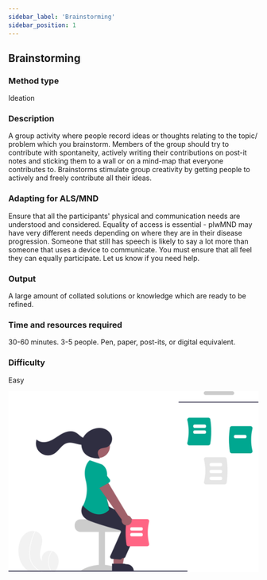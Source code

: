 ```yaml
---
sidebar_label: 'Brainstorming'
sidebar_position: 1
---
```

## Brainstorming
### Method type
Ideation
### Description
A group activity where people record ideas or thoughts relating to the topic/ problem which you brainstorm. Members of the group should try to contribute with spontaneity, actively writing their contributions on post-it notes and sticking them to a wall or on a mind-map that everyone contributes to. Brainstorms stimulate group creativity by getting people to actively and freely contribute all their ideas. 
### Adapting for ALS/MND
Ensure that all the participants' physical and communication needs are understood and considered.
Equality of access is essential - plwMND may have very different needs depending on where they are in their disease progression.
Someone that still has speech is likely to say a lot more than someone that uses a device to communicate. You must ensure that all feel they can equally participate. Let us know if you need help.
### Output
A large amount of collated solutions or knowledge which are ready to be refined.
### Time and resources required
30-60 minutes. 3-5 people. Pen, paper, post-its, or digital equivalent.
### Difficulty
Easy

![Brainstorming image](/img/undraw_brainstorming.svg)